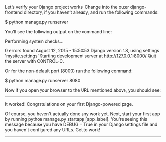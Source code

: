 Let’s verify your Django project works. Change into the outer django-frontend directory, if you haven’t already, and run the following commands:

$ python manage.py runserver

You’ll see the following output on the command line:

Performing system checks...

0 errors found
August 12, 2015 - 15:50:53
Django version 1.8, using settings 'mysite.settings'
Starting development server at http://127.0.0.1:8000/
Quit the server with CONTROL-C.

Or for the non-default port (8000) run the following command:

$ python manage.py runserver 8080

Now if you open your browser to the URL mentioned above, you should see:
_______________

It worked!
Congratulations on your first Django-powered page.

Of course, you haven't actually done any work yet. Next, start your first app by running python manage.py startapp [app_label].
You're seeing this message because you have DEBUG = True in your Django settings file and you haven't configured any URLs. Get to work!

_______________